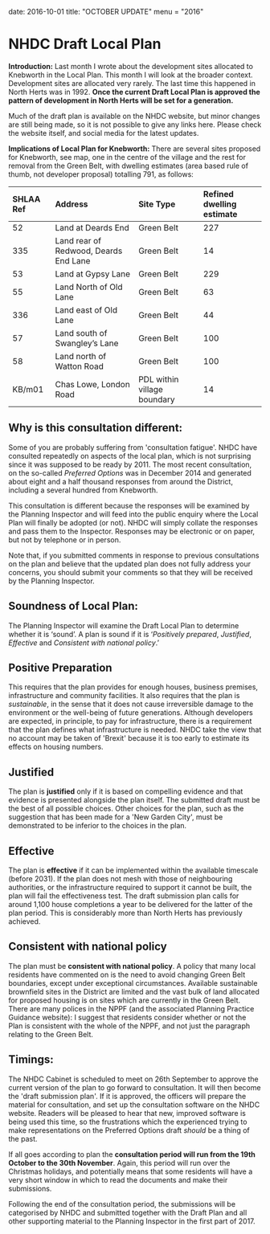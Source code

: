date: 2016-10-01title: "OCTOBER UPDATE"
menu = "2016"




# NHDC Draft Local Plan 

**Introduction:** Last month I wrote about the development sites
allocated to Knebworth in the Local Plan. This month I will look at the
broader context. Development sites are allocated very rarely. The last
time this happened in North Herts was in 1992. **Once the current Draft
Local Plan is approved the pattern of development in North Herts will be
set for a generation.**

Much of the draft plan is available on the NHDC website, but minor
changes are still being made, so it is not possible to give any links
here. Please check the website itself, and social media for the latest
updates.

**Implications of Local Plan for Knebworth:** There are several sites
proposed for Knebworth, see map, one in the centre of the village and
the rest for removal from the Green Belt, with dwelling estimates (area
based rule of thumb, not developer proposal) totalling 791, as follows:

<table>
<thead>
<tr class="header">
<th align="left"><strong>SHLAA Ref</strong></th>
<th align="left"><strong>Address</strong></th>
<th align="left"><strong>Site Type</strong></th>
<th align="left"><strong>Refined dwelling estimate</strong></th>
</tr>
</thead>
<tbody>
<tr class="odd">
<td align="left">52</td>
<td align="left">Land at Deards End</td>
<td align="left">Green Belt</td>
<td align="left">227</td>
</tr>
<tr class="even">
<td align="left">335</td>
<td align="left">Land rear of Redwood, Deards End Lane</td>
<td align="left">Green Belt</td>
<td align="left">14</td>
</tr>
<tr class="odd">
<td align="left">53</td>
<td align="left">Land at Gypsy Lane</td>
<td align="left">Green Belt</td>
<td align="left">229</td>
</tr>
<tr class="even">
<td align="left">55</td>
<td align="left">Land North of Old Lane</td>
<td align="left">Green Belt</td>
<td align="left">63</td>
</tr>
<tr class="odd">
<td align="left">336</td>
<td align="left">Land east of Old Lane</td>
<td align="left">Green Belt</td>
<td align="left">44</td>
</tr>
<tr class="even">
<td align="left">57</td>
<td align="left">Land south of Swangley’s Lane</td>
<td align="left">Green Belt</td>
<td align="left">100</td>
</tr>
<tr class="odd">
<td align="left">58</td>
<td align="left">Land north of Watton Road</td>
<td align="left">Green Belt</td>
<td align="left">100</td>
</tr>
<tr class="even">
<td align="left">KB/m01</td>
<td align="left">Chas Lowe, London Road</td>
<td align="left">PDL within village boundary</td>
<td align="left">14</td>
</tr>
</tbody>
</table>



## Why is this consultation different:

Some of you are probably suffering from 'consultation fatigue'. NHDC have consulted repeatedly on aspects of the local plan, which is not surprising since it was supposed to be ready by 2011. The most recent consultation, on the so-called *Preferred Options* was in December 2014 and generated about eight and a half thousand responses from around the District, including a several hundred from Knebworth.

This consultation is different because the responses will be examined by
the Planning Inspector and will feed into the public enquiry where the
Local Plan will finally be adopted (or not). NHDC will simply collate
the responses and pass them to the Inspector. Responses may be
electronic or on paper, but not by telephone or in person.

Note that, if you submitted comments in response to previous
consultations on the plan and believe that the updated plan does not
fully address your concerns, you should submit your comments so that
they will be received by the Planning
Inspector.

## Soundness of Local Plan:

The Planning Inspector will examine the Draft Local Plan to determine whether it is ‘sound’. A plan is sound if it is ‘*Positively prepared*, *Justified*, *Effective* and *Consistent with national policy*.’

## Positive Preparation

This requires that the plan provides for enough
houses, business premises, infrastructure and community facilities. It
also requires that the plan is *sustainable*, in the sense that it does
not cause irreversible damage to the environment or the well-being of
future generations. Although developers are expected, in principle, to
pay for infrastructure, there is a requirement that the plan defines
what infrastructure is needed. NHDC take the view that no account may be
taken of 'Brexit' because it is too early to estimate its effects on
housing numbers.

## Justified

The plan is **justified** only if it is based on compelling evidence and
that evidence is presented alongside the plan itself. The submitted
draft must be the best of all possible choices. Other choices for the
plan, such as the suggestion that has been made for a 'New Garden City',
must be demonstrated to be inferior to the choices in the plan.

## Effective

The plan is **effective** if it can be implemented within the available
timescale (before 2031). If the plan does not mesh with those of
neighbouring authorities, or the infrastructure required to support it
cannot be built, the plan will fail the effectiveness test. The draft
submission plan calls for around 1,100 house completions a year to be
delivered for the latter of the plan period. This is considerably more
than North Herts has previously achieved.

## Consistent with national policy

The plan must be **consistent with national policy**. A policy that many
local residents have commented on is the need to avoid changing Green
Belt boundaries, except under exceptional circumstances. Available
sustainable brownfield sites in the District are limited and the vast
bulk of land allocated for proposed housing is on sites which are
currently in the Green Belt. There are many polices in the NPPF (and the
associated Planning Practice Guidance website): I suggest that residents
consider whether or not the Plan is consistent with the whole of the
NPPF, and not just the paragraph relating to the Green
Belt.

## Timings:

The NHDC Cabinet is scheduled to meet on 26th September to approve the current version of the plan to go forward to consultation. It will then become the 'draft submission plan'. If it is approved, the officers will prepare the material for consultation, and set up the consultation software on the NHDC website. Readers will be pleased to hear that new, improved software is being used this time, so the frustrations which the experienced trying to make representations on the Preferred Options draft *should* be a thing of the past.

If all goes according to plan the **consultation period will run from the 19th October to the 30th November**. Again, this period will run over the Christmas holidays, and potentially means that some residents will have a very short window in which to read the documents and make their submissions.

Following the end of the consultation period, the submissions will be categorised by NHDC and submitted together with the Draft Plan and all other supporting material to the Planning Inspector in the first part of 2017.
